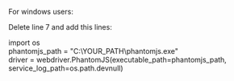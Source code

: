 For windows users:

Delete line 7 and add this lines:

import os<br>
phantomjs_path = "C:\YOUR_PATH\phantomjs.exe"<br>
driver = webdriver.PhantomJS(executable_path=phantomjs_path, service_log_path=os.path.devnull)
